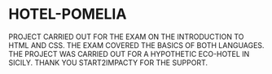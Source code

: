 # HOTEL-POMELIA
PROJECT CARRIED OUT FOR THE EXAM ON THE INTRODUCTION TO HTML AND CSS. THE EXAM COVERED THE BASICS OF BOTH LANGUAGES. THE PROJECT WAS CARRIED OUT FOR A HYPOTHETIC ECO-HOTEL IN SICILY. THANK YOU START2IMPACTY FOR THE SUPPORT.
